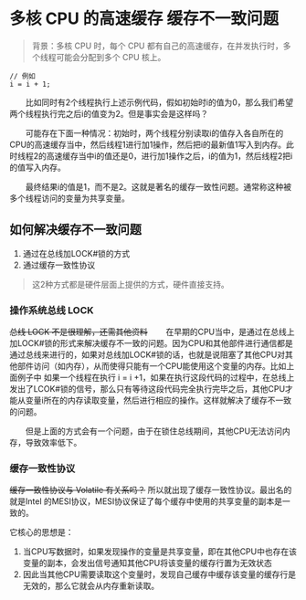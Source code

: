 # 多核 CPU 的高速缓存 缓存不一致问题
> 背景：多核 CPU 时，每个 CPU 都有自己的高速缓存，在并发执行时，多个线程可能会分配到多个 CPU 核上。

```
// 例如
i = i + 1;
```

　　比如同时有2个线程执行上述示例代码，假如初始时i的值为0，那么我们希望两个线程执行完之后i的值变为2。但是事实会是这样吗？

　　可能存在下面一种情况：初始时，两个线程分别读取i的值存入各自所在的CPU的高速缓存当中，然后线程1进行加1操作，然后把i的最新值1写入到内存。此时线程2的高速缓存当中i的值还是0，进行加1操作之后，i的值为1，然后线程2把i的值写入内存。

　　最终结果i的值是1，而不是2。这就是著名的缓存一致性问题。通常称这种被多个线程访问的变量为共享变量。

## 如何解决缓存不一致问题
1. 通过在总线加LOCK#锁的方式
2. 通过缓存一致性协议

> 这2种方式都是硬件层面上提供的方式，硬件直接支持。

### 操作系统总线 LOCK
~~总线 LOCK 不是很理解，还需其他资料~~
　　在早期的CPU当中，是通过在总线上加LOCK#锁的形式来解决缓存不一致的问题。因为CPU和其他部件进行通信都是通过总线来进行的，如果对总线加LOCK#锁的话，也就是说阻塞了其他CPU对其他部件访问（如内存），从而使得只能有一个CPU能使用这个变量的内存。比如上面例子中 如果一个线程在执行 i = i +1，如果在执行这段代码的过程中，在总线上发出了LCOK#锁的信号，那么只有等待这段代码完全执行完毕之后，其他CPU才能从变量i所在的内存读取变量，然后进行相应的操作。这样就解决了缓存不一致的问题。

　　但是上面的方式会有一个问题，由于在锁住总线期间，其他CPU无法访问内存，导致效率低下。
### 缓存一致性协议
~~缓存一致性协议与 Volatile 有关系吗？~~
所以就出现了缓存一致性协议。最出名的就是Intel 的MESI协议，MESI协议保证了每个缓存中使用的共享变量的副本是一致的。

它核心的思想是：
1. 当CPU写数据时，如果发现操作的变量是共享变量，即在其他CPU中也存在该变量的副本，会发出信号通知其他CPU将该变量的缓存行置为无效状态
2. 因此当其他CPU需要读取这个变量时，发现自己缓存中缓存该变量的缓存行是无效的，那么它就会从内存重新读取。
